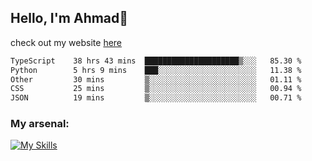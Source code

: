 
## Hello, I'm Ahmad👋

check out my website [here](https://ahmadalwi.com/)

<!--START_SECTION:waka-->

```txt
TypeScript    38 hrs 43 mins  █████████████████████▒░░░   85.30 %
Python        5 hrs 9 mins    ███░░░░░░░░░░░░░░░░░░░░░░   11.38 %
Other         30 mins         ▒░░░░░░░░░░░░░░░░░░░░░░░░   01.11 %
CSS           25 mins         ▒░░░░░░░░░░░░░░░░░░░░░░░░   00.94 %
JSON          19 mins         ▒░░░░░░░░░░░░░░░░░░░░░░░░   00.71 %
```

<!--END_SECTION:waka-->

### My arsenal:

[![My Skills](https://skillicons.dev/icons?i=js,ts,py,go,react,nextjs,svelte,nodejs,django,tailwind,html,css,sass,firebase,mongodb,postgres,mysql,redis,git,github,docker,vscode,figma,godot)](https://skillicons.dev)
